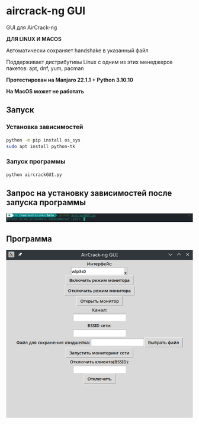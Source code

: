 # aircrack-ng GUI
GUI для AirCrack-ng

**ДЛЯ LINUX И MACOS**

Автоматически сохраняет handshake в указанный файл

Поддерживает дистрибутивы Linux с одним из этих менеджеров пакетов: apt, dnf, yum, pacman

**Протестирован на Manjaro 22.1.1 + Python 3.10.10**

**На MacOS может не работать**

## Запуск
### Установка зависимостей
```bash
python -m pip install os_sys
sudo apt install python-tk
```
### Запуск программы
```bash
python aircrackGUI.py
```
## Запрос на установку зависимостей после запуска  программы

![Установка зависимостей после запуска программы](https://raw.githubusercontent.com/UnknownKriodluk/aircrackGUI/images/%D0%B7%D0%B0%D0%BF%D1%83%D1%81%D0%BA%D0%BF%D1%80%D0%BE%D0%B3%D0%B8.png?raw)

## Программа

![Программа](https://raw.githubusercontent.com/UnknownKriodluk/aircrackGUI/images/%D0%BF%D1%80%D0%BE%D0%B3%D0%B0.png)
